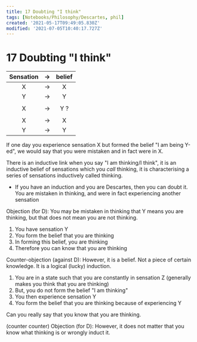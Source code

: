 ```yaml
---
title: 17 Doubting "I think"
tags: [Notebooks/Philosophy/Descartes, phil]
created: '2021-05-17T09:49:05.830Z'
modified: '2021-07-05T10:40:17.727Z'
---
```


# 17 Doubting "I think"
|Sensation|->|belief|
|:--:|:--:|:--:|
|X|->|X|
|Y|->|Y|
||||
|X|->|Y ?|
||||
|X|->|X|
|Y|->|Y|

If one day you experience sensation X but formed the belief "I am being Y-ed", we would say that you were mistaken and in fact were in X.

There is an inductive link when you say "I am thinking/I think", it is an inductive belief of sensations which you *call* thinking, it is characterising a series of sensations inductively called thinking. 
- If you have an induction and you are Descartes, then you can doubt it.
You are mistaken in thinking, and were in fact experiencing another sensation


Objection (for D):
You may be mistaken  in thinking that Y means you are thinking, but that does not mean you are not thinking.
1. You have sensation Y
2. You form the belief that you are thinking
3. In forming this belief, you are thinking
4. Therefore you can know that you are thinking

Counter-objection (against D):
However, it is a belief. Not a piece of certain knowledge. It is a logical (lucky) induction.
1. You are in a state such that you are constantly in sensation Z (generally makes you think that you are thinking)
2. But, you do not form the belief "I am thinking"
3. You then experience sensation Y
4. You form the belief that you are thinking because of experiencing Y

Can you really say that you know that you are thinking.

(counter counter) Objection (for D):
However, it does not matter that you know what thinking is or wrongly induct it.


